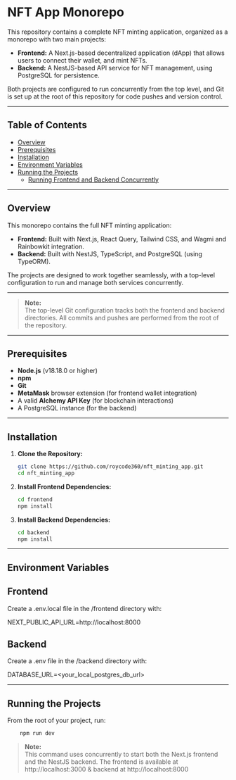 # NFT App Monorepo

This repository contains a complete NFT minting application, organized as a monorepo with two main projects:

- **Frontend:** A Next.js-based decentralized application (dApp) that allows users to connect their wallet, and mint NFTs.
- **Backend:** A NestJS-based API service for NFT management, using PostgreSQL for persistence.

Both projects are configured to run concurrently from the top level, and Git is set up at the root of this repository for code pushes and version control.

---

## Table of Contents

- [Overview](#overview)
- [Prerequisites](#prerequisites)
- [Installation](#installation)
- [Environment Variables](#environment-variables)
- [Running the Projects](#running-the-projects)
  - [Running Frontend and Backend Concurrently](#running-frontend-and-backend-concurrently)

---

## Overview

This monorepo contains the full NFT minting application:

- **Frontend:** Built with Next.js, React Query, Tailwind CSS, and Wagmi and Rainbowkit integration.
- **Backend:** Built with NestJS, TypeScript, and PostgreSQL (using TypeORM).

The projects are designed to work together seamlessly, with a top-level configuration to run and manage both services concurrently.

---

> **Note:**  
> The top-level Git configuration tracks both the frontend and backend directories. All commits and pushes are performed from the root of the repository.

---

## Prerequisites

- **Node.js** (v18.18.0 or higher)
- **npm**
- **Git**
- **MetaMask** browser extension (for frontend wallet integration)
- A valid **Alchemy API Key** (for blockchain interactions)
- A PostgreSQL instance (for the backend)

---

## Installation

1.  **Clone the Repository:**

    ```bash
    git clone https://github.com/roycode360/nft_minting_app.git
    cd nft_minting_app
    ```

2.  **Install Frontend Dependencies:**

    ```bash
    cd frontend
    npm install
    ```

3.  **Install Backend Dependencies:**

    ```bash
    cd backend
    npm install
    ```

---

## Environment Variables

## Frontend

Create a .env.local file in the /frontend directory with:

NEXT_PUBLIC_API_URL=http://localhost:8000

## Backend

Create a .env file in the /backend directory with:

DATABASE_URL=<your_local_postgres_db_url>

---

## Running the Projects

From the root of your project, run:

```bash
    npm run dev
```

> **Note:**  
> This command uses concurrently to start both the Next.js frontend and the NestJS backend.
> The frontend is available at http://localhost:3000 & backend at http://localhost:8000
